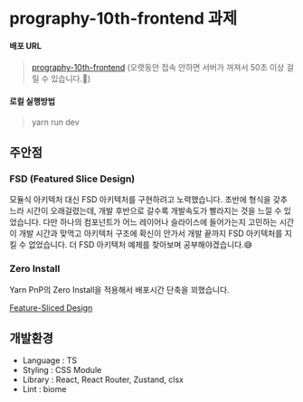 # prography-10th-frontend 과제

#### 배포 URL 
> [prography-10th-frontend](https://prography-10th-frontend.onrender.com/) (오랫동안 접속 안하면 서버가 꺼져서 50초 이상 걸릴 수 있습니다.🥲)

#### 로컬 실행방법
> yarn run dev

## 주안점

### FSD (Featured Slice Design)
모듈식 아키텍처 대신 FSD 아키텍처를 구현하려고 노력했습니다.
초반에 형식을 갖추느라 시간이 오래걸렸는데, 개발 후반으로 갈수록 개발속도가 빨라지는 것을 느낄 수 있었습니다.
다만 하나의 컴포넌트가 어느 레이어나 슬라이스에 들어가는지 고민하는 시간이 개발 시간과 맞먹고 아키텍처 구조에 확신이 안가서 개발 끝까지 FSD 아키텍처를 지킬 수 없었습니다.
더 FSD 아키텍처 예제를 찾아보며 공부해야겠습니다.😅

### Zero Install
Yarn PnP의 Zero Install을 적용해서 배포시간 단축을 꾀했습니다.

[Feature-Sliced Design](https://feature-sliced.design/kr/)

## 개발환경

- Language : TS
- Styling : CSS Module
- Library : React, React Router, Zustand, clsx
- Lint : biome
